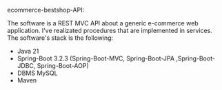 ecommerce-bestshop-API:

The software is a REST MVC API about a generic e-commerce web application. I've realizated procedures that are implemented in services.
The software's stack is the following:
  - Java 21
  - Spring-Boot 3.2.3 (Spring-Boot-MVC, Spring-Boot-JPA ,Spring-Boot-JDBC, Spring-Boot-AOP)
  - DBMS MySQL
  - Maven  
